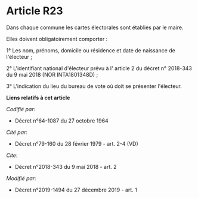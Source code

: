 # Article R23

Dans chaque commune les cartes électorales sont établies par le maire.

Elles doivent obligatoirement comporter :

1° Les nom, prénoms, domicile ou résidence et date de naissance de l'électeur ;

2° L'identifiant national d'électeur prévu à l' article 2 du décret n° 2018-343 du 9 mai 2018 (NOR INTA1801348D) ;

3° L'indication du lieu du bureau de vote où doit se présenter l'électeur.

**Liens relatifs à cet article**

_Codifié par_:

  - Décret n°64-1087 du 27 octobre 1964

_Cité par_:

  - Décret n°79-160 du 28 février 1979 - art. 2-4 (VD)

_Cite_:

  - Décret n°2018-343 du 9 mai 2018 - art. 2

_Modifié par_:

  - Décret n°2019-1494 du 27 décembre 2019 - art. 1
